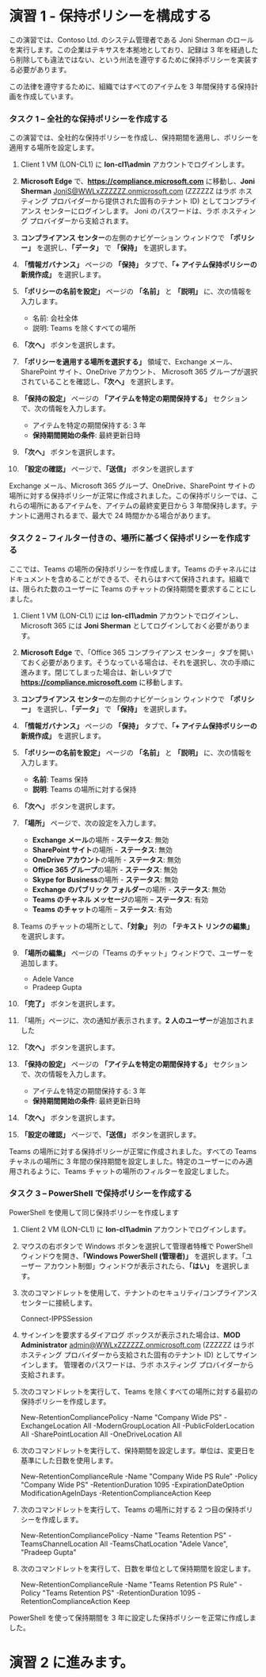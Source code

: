 ﻿# 演習 1 - 保持ポリシーを構成する

この演習では、Contoso Ltd. のシステム管理者である Joni Sherman のロールを実行します。この企業はテキサスを本拠地としており、記録は 3 年を経過したら削除しても違法ではない、という州法を遵守するために保持ポリシーを実装する必要があります。 

この法律を遵守するために、組織ではすべてのアイテムを 3 年間保持する保持計画を作成しています。


### タスク 1 – 全社的な保持ポリシーを作成する

この演習では、全社的な保持ポリシーを作成し、保持期間を適用し、ポリシーを適用する場所を設定します。

1. Client 1 VM (LON-CL1) に **lon-cl1\admin** アカウントでログインします。

2. **Microsoft Edge** で、**https://compliance.microsoft.com** に移動し、**Joni Sherman** JoniS@WWLxZZZZZZ.onmicrosoft.com (ZZZZZZ はラボ ホスティング プロバイダーから提供された固有のテナント ID) としてコンプライアンス センターにログインします。  Joni のパスワードは、ラボ ホスティング プロバイダーから支給されます。

3. **コンプライアンス センター**の左側のナビゲーション ウィンドウで **「ポリシー」** を選択し、**「データ」** で **「保持」** を選択します。

4. **「情報ガバナンス」** ページの **「保持」** タブで、**「+ アイテム保持ポリシーの新規作成」** を選択します。

5. **「ポリシーの名前を設定」** ページの **「名前」** と **「説明」** に、次の情報を入力します。

	- 名前: 会社全体
	- 説明: Teams を除くすべての場所

6. **「次へ」** ボタンを選択します。  

7. **「ポリシーを適用する場所を選択する」** 領域で、Exchange メール、SharePoint サイト、OneDrive アカウント、 Microsoft 365 グループが選択されていることを確認し、**「次へ」** を選択します。

8. **「保持の設定」** ページの **「アイテムを特定の期間保持する」** セクションで、次の情報を入力します。

	- アイテムを特定の期間保持する: 3 年
	- **保持期間開始の条件**: 最終更新日時

9. **「次へ」** ボタンを選択します。

10. **「設定の確認」** ページで、**「送信」** ボタンを選択します

Exchange メール、Microsoft 365 グループ、OneDrive、SharePoint サイトの場所に対する保持ポリシーが正常に作成されました。この保持ポリシーでは、これらの場所にあるアイテムを、アイテムの最終変更日から 3 年間保持します。テナントに適用されるまで、最大で 24 時間かかる場合があります。

### タスク 2 – フィルター付きの、場所に基づく保持ポリシーを作成する

ここでは、Teams の場所の保持ポリシーを作成します。Teams のチャネルにはドキュメントを含めることができるで、それらはすべて保持されます。組織では、限られた数のユーザーに Teams のチャットの保持期間を要求することにしました。

1. Client 1 VM (LON-CL1) には **lon-cl1\admin** アカウントでログインし、Microsoft 365 には **Joni Sherman** としてログインしておく必要があります。 

2. **Microsoft Edge** で、「Office 365 コンプライアンス センター」タブを開いておく必要があります。そうなっている場合は、それを選択し、次の手順に進みます。閉じてしまった場合は、新しいタブで **https://compliance.microsoft.com** に移動します。

3. **コンプライアンス センター**の左側のナビゲーション ウィンドウで **「ポリシー」** を選択し、**「データ」** で **「保持」** を選択します。

4. **「情報ガバナンス」** ページの **「保持」** タブで、**「+ アイテム保持ポリシーの新規作成」** を選択します。

5. **「ポリシーの名前を設定」** ページの **「名前」** と **「説明」** に、次の情報を入力します。

	- **名前**: Teams 保持
	- **説明**: Teams の場所に対する保持

6. **「次へ」** ボタンを選択します。

7. **「場所」** ページで、次の設定を入力します。

	- **Exchange メール**の場所 - **ステータス**: 無効
	- **SharePoint サイト**の場所 - **ステータス**: 無効
	- **OneDrive アカウント**の場所 - **ステータス**: 無効
	- **Office 365 グループ**の場所 - **ステータス**: 無効
	- **Skype for Business**の場所 - **ステータス**: 無効
	- **Exchange のパブリック フォルダー**の場所 - **ステータス**: 無効
	- **Teams のチャネル メッセージ**の場所 – **ステータス**: 有効 
	- **Teams のチャット**の場所 – **ステータス**: 有効

8. Teams のチャットの場所として、**「対象」** 列の **「テキスト リンクの編集」** を選択します。

9. **「場所の編集」** ページの「Teams のチャット」ウィンドウで、ユーザーを追加します。 
    - Adele Vance
    - Pradeep Gupta

10. **「完了」** ボタンを選択します。

11. 「場所」ページに、次の通知が表示されます。**2 人のユーザー**が追加されました

12. **「次へ」** ボタンを選択します。

13. **「保持の設定」** ページの **「アイテムを特定の期間保持する」** セクションで、次の情報を入力します。

	- アイテムを特定の期間保持する: 3 年
	- **保持期間開始の条件**: 最終更新日時

14. **「次へ」** ボタンを選択します。

15. **「設定の確認」** ページで、**「送信」** ボタンを選択します。

Teams の場所に対する保持ポリシーが正常に作成されました。すべての Teams チャネルの場所に 3 年間の保持期間を設定しました。特定のユーザーにのみ適用されるように、Teams チャットの場所のフィルターを設定しました。

### タスク 3 – PowerShell で保持ポリシーを作成する

PowerShell を使用して同じ保持ポリシーを作成します

1. Client 2 VM (LON-CL1) に **lon-cl1\admin** アカウントでログインします。

2. マウスの右ボタンで Windows ボタンを選択して管理者特権で PowerShell ウィンドウを開き、**「Windows PowerShell (管理者)」** を選択します。「ユーザー アカウント制御」ウィンドウが表示されたら、**「はい」** を選択します。

3. 次のコマンドレットを使用して、テナントのセキュリティ/コンプライアンス センターに接続します。

    Connect-IPPSSession

4. サインインを要求するダイアログ ボックスが表示された場合は、**MOD Administrator** admin@WWLxZZZZZZ.onmicrosoft.com (ZZZZZZ はラボ ホスティング プロバイダーから支給された固有のテナント ID) としてサインインします。  管理者のパスワードは、ラボ ホスティング プロバイダーから支給されます。

5. 次のコマンドレットを実行して、Teams を除くすべての場所に対する最初の保持ポリシーを作成します。

    New-RetentionCompliancePolicy -Name "Company Wide PS" -ExchangeLocation All -ModernGroupLocation All -PublicFolderLocation All -SharePointLocation All -OneDriveLocation All

6. 次のコマンドレットを実行して、保持期間を設定します。単位は、変更日を基準にした日数を使用します。
	
    New-RetentionComplianceRule -Name "Company Wide PS Rule" -Policy "Company Wide PS" -RetentionDuration 1095 -ExpirationDateOption ModificationAgeInDays -RetentionComplianceAction Keep

7. 次のコマンドレットを実行して、Teams の場所に対する 2 つ目の保持ポリシーを作成します。

    New-RetentionCompliancePolicy -Name "Teams Retention PS" -TeamsChannelLocation All -TeamsChatLocation "Adele Vance", "Pradeep Gupta"

8. 次のコマンドレットを実行して、日数を単位として保持期間を設定します。

    New-RetentionComplianceRule -Name "Teams Retention PS Rule" -Policy "Teams Retention PS" -RetentionDuration 1095 -RetentionComplianceAction Keep

PowerShell を使って保持期間を 3 年に設定した保持ポリシーを正常に作成しました。

# 演習 2 に進みます。
